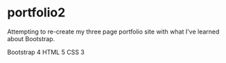 # portfolio2
Attempting to re-create my three page portfolio site with what I've learned about Bootstrap. 

Bootstrap 4 
HTML 5
CSS 3


